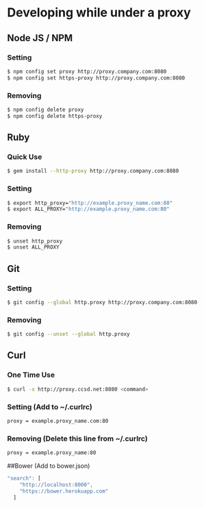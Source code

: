 # Developing while under a proxy
## Node JS / NPM
### Setting
```sh
$ npm config set proxy http://proxy.company.com:8080
$ npm config set https-proxy http://proxy.company.com:8080
```

### Removing

```sh
$ npm config delete proxy
$ npm config delete https-proxy
```

## Ruby
### Quick Use
```sh
$ gem install --http-proxy http://proxy.company.com:8080
```
### Setting
```sh
$ export http_proxy="http://example.proxy_name.com:80"
$ export ALL_PROXY="http://example.proxy_name.com:80"
```
### Removing
```sh
$ unset http_proxy
$ unset ALL_PROXY
```

## Git
### Setting
```sh
$ git config --global http.proxy http://proxy.company.com:8080
```

### Removing
```sh
$ git config --unset --global http.proxy
```

## Curl
### One Time Use
```sh
$ curl -x http://proxy.ccsd.net:8080 <command>
```

### Setting (Add to ~/.curlrc)
```sh
proxy = example.proxy_name.com:80
```

### Removing (Delete this line from ~/.curlrc)
```sh
proxy = example.proxy_name:80
```

##Bower (Add to bower.json)
```js
"search": [
    "http://localhost:8000",
    "https://bower.herokuapp.com"
  ]
```
